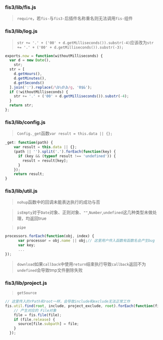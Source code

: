 ### fis3/lib/fis.js
> `require`，若`fis-`与`fis3-`后插件名称重名则无法调用`fis-`组件

### fis3/lib/log.js
> `str += '.' + ('00' + d.getMilliseconds()).substr(-4)`应该改为`str += '.' + ('00' + d.getMilliseconds()).substr(-3);`
```JavaScript
exports.now = function(withoutMilliseconds) {
  var d = new Date(),
    str;
  str = [
    d.getHours(),
    d.getMinutes(),
    d.getSeconds()
  ].join(':').replace(/\b\d\b/g, '0$&');
  if (!withoutMilliseconds) {
    str += '.' + ('00' + d.getMilliseconds()).substr(-4);
  }
  return str;
};
```

### fis3/lib/config.js
> `Config._get`函数`var result = this.data || {};`
```JavaScript
_get: function(path) {
	var result = this.data || {};
	(path || '').split('.').forEach(function(key) {
	  if (key && (typeof result !== 'undefined')) {
	    result = result[key];
	  }
	});
	return result;
}
```

### fis3/lib/util.js
> `nohup`函数中的回调未能表达执行的成功与否

> `isEmpty`对于`Date`对象、正则对象、`""`,`Number`,`undefined`这几种类型未做处理，均返回true

> `pipe`
```JavaScript
processors.forEach(function(obj, index) {
      var processor = obj.name || obj;// 这里用户传入函数有函数名会产生bug
      var key;
      ...
});
```

> `download`如果`callback`中使用`return`结束执行导致`callback`返回不为`undefined`会导致tmp文件删除失败

### fis3/lib/project.js
> `getSource`
```JavaScript
// 这里传入的rPath和root一样，会导致include和exclude无法正常工作
fis.util.find(root, include, project_exclude, root).forEach(function(file) {
    // 产生对应的 File对象
    file = fis.file(file);
    if (file.release) {
      source[file.subpath] = file;
    }
  });
```